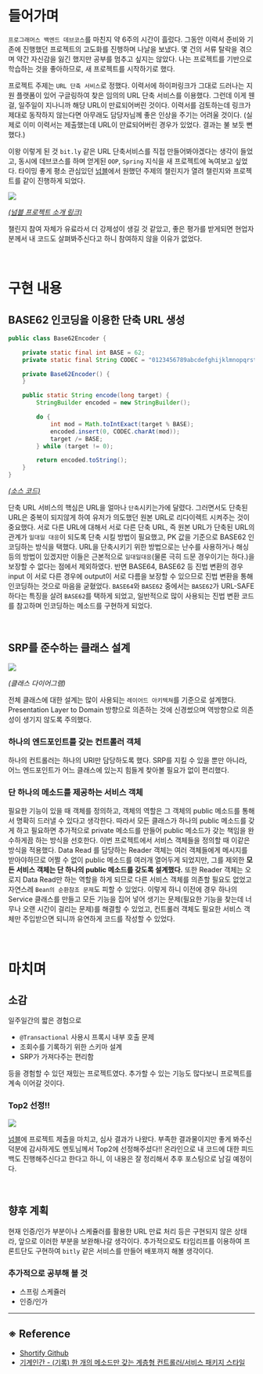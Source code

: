 # 들어가며

`프로그래머스 백엔드 데브코스`를 마친지 약 6주의 시간이 흘렀다. 그동안 이력서 준비와 기존에 진행했던 프로젝트의 고도화를 진행하며 나날을 보냈다. 몇 건의 서류 탈락을 겪으며 약간 자신감을 잃긴 했지만 공부를 멈추고 싶지는 않았다. 나는 프로젝트를 기반으로 학습하는 것을 좋아하므로, 새 프로젝트를 시작하기로 했다.

프로젝트 주제는 `URL 단축 서비스`로 정했다. 이력서에 하이퍼링크가 그대로 드러나는 지원 플랫폼이 있어 구글링하여 찾은 임의의 URL 단축 서비스를 이용했다. 그런데 이게 웬 걸, 일주일이 지나니까 해당 URL이 만료되어버린 것이다. 이력서를 검토하는데 링크가 제대로 동작하지 않는다면 아무래도 담당자님께 좋은 인상을 주기는 어려울 것이다. (실제로 이미 이력서는 제출했는데 URL이 만료되어버린 경우가 있었다. 결과는 불 보듯 뻔했다.)

이왕 이렇게 된 것 `bit.ly` 같은 URL 단축서비스를 직접 만들어봐야겠다는 생각이 들었고, 동시에 데브코스를 하며 얻게된 `OOP`, `Spring` 지식을 새 프로젝트에 녹여보고 싶었다. 타이밍 좋게 평소 관심있던 [넘블](https://www.numble.it/)에서 원했던 주제의 챌린지가 열려 챌린지와 프로젝트를 같이 진행하게 되었다.


![](https://velog.velcdn.com/images/balparang/post/d0a793b6-c553-4469-acd4-0193bdbad31d/image.png)

_[(넘블 프로젝트 소개 링크)](https://www.numble.it/deepdive/48)_

챌린지 참여 자체가 유료라서 더 강제성이 생길 것 같았고, 좋은 평가를 받게되면 현업자 분께서 내 코드도 살펴봐주신다고 하니 참여하지 않을 이유가 없었다.

<br>


# 구현 내용

## BASE62 인코딩을 이용한 단축 URL 생성

```java
public class Base62Encoder {

	private static final int BASE = 62;
	private static final String CODEC = "0123456789abcdefghijklmnopqrstuvwxyzABCDEFGHIJKLMNOPQRSTUVWXYZ";

	private Base62Encoder() {
	}

	public static String encode(long target) {
		StringBuilder encoded = new StringBuilder();

		do {
			int mod = Math.toIntExact(target % BASE);
			encoded.insert(0, CODEC.charAt(mod));
			target /= BASE;
		} while (target != 0);

		return encoded.toString();
	}
}
```

_[(소스 코드)](https://github.com/haero77/Shortify/blob/main/src/main/java/com/haero77/urlshortener/domain/url/util/Base62Encoder.java)_

단축 URL 서비스의 핵심은 URL을 얼마나 `단축`시키는가에 달렸다. 그러면서도 단축된 URL은 중복이 되지않게 하여 유저가 의도했던 원본 URL로 리다이렉트 시켜주는 것이 중요했다. 서로 다른 URL에 대해서 서로 다른 단축 URL, 즉 원본 URL가 단축된 URL의 관계가 `일대일 대응`이 되도록 단축 시킬 방법이 필요했고, PK 값을 기준으로 BASE62 인코딩하는 방식을 택했다. URL을 단축시키기 위한 방법으로는 난수를 사용하거나 해싱 등의 방법이 있겠지만 이들은 근본적으로 `일대일대응`(물론 극히 드문 경우이기는 하다.)을 보장할 수 없다는 점에서 제외하였다. 반면 BASE64, BASE62 등 진법 변환의 경우 input 이 서로 다른 경우에 output이 서로 다름을 보장할 수 있으므로 진법 변환을 통해 인코딩하는 것으로 마음을 굳혔었다. `BASE64`와 `BASE62` 중에서는 `BASE62`가 URL-SAFE 하다는 특징을 살려 `BASE62`를 택하게 되었고, 일반적으로 많이 사용되는 진법 변환 코드를 참고하며 인코딩하는 메소드를 구현하게 되었다.

<br>

## SRP를 준수하는 클래스 설계

![](https://velog.velcdn.com/images/balparang/post/01cf46d8-e8d3-4e55-9a5f-9955ff4e3dfb/image.png)

_(클래스 다이어그램)_


전체 클래스에 대한 설계는 많이 사용되는 `레이어드 아키텍쳐`를 기준으로 설계했다. Presentation Layer to Domain 방향으로 의존하는 것에 신경썼으며 역방향으로 의존성이 생기지 않도록 주의했다.

### 하나의 엔드포인트를 갖는 컨트롤러 객체

하나의 컨트롤러는 하나의 URI만 담당하도록 했다. SRP를 지킬 수 있을 뿐만 아니라, 어느 엔드포인트가 어느 클래스에 있는지 힘들게 찾아볼 필요가 없이 편리했다.

### 단 하나의 메소드를 제공하는 서비스 객체

필요한 기능이 있을 때 객체를 정의하고, 객체의 역할은 그 객체의 public 메소드를 통해서 명확히 드러낼 수 있다고 생각한다. 따라서 모든 클래스가 하나의 public 메소드를 갖게 하고 필요하면 추가적으로 private 메소드를 만들어 public 메소드가 갖는 책임을 완수하게끔 하는 방식을 선호한다. 이번 프로젝트에서 서비스 객체들을 정의할 때 이같은 방식을 적용했다. Data Read 를 담당하는 Reader 객체는 여러 객체들에게 메시지를 받아야하므로 어쩔 수 없이 public 메소드를 여러개 열어두게 되었지만, 그를 제외한 **모든 서비스 객체는 단 하나의 public 메소드를 갖도록 설계했다.** 또한 Reader 객체는 오로지 Data Read만 하는 역할을 하게 되므로 다른 서비스 객체를 의존할 필요도 없었고 자연스레 `Bean의 순환참조 문제`도 피할 수 있었다. 이렇게 하니 이전에 경우 하나의 Service 클래스를 만들고 모든 기능을 집어 넣어 생기는 문제(필요한 기능을 찾는데 너무나 오랜 시간이 걸리는 문제)를 해결할 수 있었고, 컨트롤러 객체도 필요한 서비스 객체만 주입받으면 되니까 유연하게 코드를 작성할 수 있었다.

<br>

# 마치며

## 소감

일주일간의 짧은 경험으로

- `@Transactional` 사용시 프록시 내부 호출 문제
- 조회수를 기록하기 위한 스키마 설계
- SRP가 가져다주는 편리함

등을 경험할 수 있던 재밌는 프로젝트였다. 추가할 수 있는 기능도 많다보니 프로젝트를 계속 이어갈 것이다.


### Top2 선정!!

![](https://velog.velcdn.com/images/balparang/post/67642c70-f66d-4c06-81ed-c0d867220751/image.png)


[넘블](https://www.numble.it/deepdive/48)에 프로젝트 제출을 마치고, 심사 결과가 나왔다.
부족한 결과물이지만 좋게 봐주신 덕분에 감사하게도 멘토님께서 Top2에 선정해주셨다!! 온라인으로 내 코드에 대한 피드백도 진행해주신다고 한다고 하니, 이 내용은 잘 정리해서 추후 포스팅으로 남길 예정이다.

<br>

## 향후 계획

현재 인증/인가 부분이나 스케쥴러를 활용한 URL 만료 처리 등은 구현되지 않은 상태라, 앞으로 이러한 부분을 보완해나갈 생각이다. 추가적으로도 타임리프를 이용하여 프론트단도 구현하여 `bitly` 같은 서비스를 만들어 배포까지 해볼 생각이다.

### 추가적으로 공부해 볼 것

- 스프링 스케쥴러
- 인증/인가

---

## ※ Reference

- [Shortify Github](https://github.com/haero77/Shortify)
- [기계인간 - (기록) 한 개의 메소드만 갖는 계층형 컨트롤러/서비스 패키지 스타일](https://johngrib.github.io/wiki/article/hierarchical-controller-package-structure/)